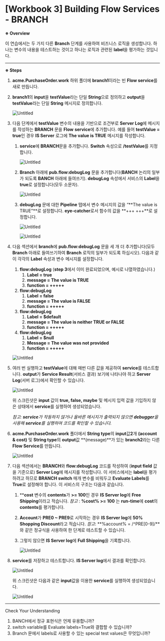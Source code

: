 # [Workbook 3] Building Flow Services - BRANCH

**※ Overview**

이 연습에서는 두 가지 다른 **Branch** 단계를 사용하여 비즈니스 로직을 생성합니다. 하나는 변수의 내용을 테스트하는 것이고 하나는 로직과 관련된 **label**을 평가하는 것입니다. 

---

**※ Steps**

1. **acme.PurchaseOrder.work** 하위 폴더에 **branch1**이라는 빈 **Flow service**를 새로 만듭니다.

1. **branch1**의 **input**을 **testValue**라는 단일 **String**으로 정의하고 **output**을 **testValue**라는 단일 **String** 메시지로 정의합니다.
    
    ![Untitled](%5BWorkbook%203%5D%20Building%20Flow%20Services%20-%20BRANCH%2016e22a6d373042f8b7c70b086784f6ca/Untitled.png)
    

1. 다음 단계에서 **testValue** 변수의 내용을 기반으로 조건부로 **Server Log**에 메시지를 작성하는 **BRANCH** 문을 **Flow** **service**에 추가합니다. 예를 들어 **testValue = true**인 경우 **IS Server** 로그에 **The value is TRUE** 메시지를 작성합니다.
    1. **service**에 **BRANCH**문을 추가합니다. **Switch** 속성으로 **/testValue**를 지정합니다.    
        
        ![Untitled](%5BWorkbook%203%5D%20Building%20Flow%20Services%20-%20BRANCH%2016e22a6d373042f8b7c70b086784f6ca/Untitled%201.png)
        
    2. **Branch** 아래에 **pub.flow:debugLog** 문을 추가합니다(**BANCH** 논리의 일부가 되도록 **BANCH** 아래에 들여쓰기). **debugLog** 속성에서 서비스의 **Label**을 **true**로 설정합니다(모두 소문자). 
        
        ![Untitled](%5BWorkbook%203%5D%20Building%20Flow%20Services%20-%20BRANCH%2016e22a6d373042f8b7c70b086784f6ca/Untitled%202.png)
        
    3. **debugLog** 문에 대한 **Pipeline** 탭에서 변수 메시지의 값을 “**The value is TRUE”**로 설정합니다. **eye-catcher**로서 함수의 값을 **+++ +++**로 설정합니다.
        
        ![Untitled](%5BWorkbook%203%5D%20Building%20Flow%20Services%20-%20BRANCH%2016e22a6d373042f8b7c70b086784f6ca/Untitled%203.png)
        
        ![Untitled](%5BWorkbook%203%5D%20Building%20Flow%20Services%20-%20BRANCH%2016e22a6d373042f8b7c70b086784f6ca/Untitled%204.png)
        

1. 다음 섹션에서 **branch**에 **pub.flow:debugLog** 문을 세 개 더 추가합니다(모두 **Branch** 아래로 들여쓰기하여 **Branch** 로직의 일부가 되도록 하십시오). 다음과 같이 각각의 **Label** 속성과 변수 메시지를 설정합니다.
    1. **flow:debugLog** (**step 3**에서 이미 완료되었으며, 예시로 나열하였습니다.)
        1. **Label = true**
        2. **message = The value is TRUE**
        3. **function = +++++**
    2. **flow:debugLog**
        1. **Label = false**
        2. **message = The value is FALSE**
        3. **function = +++++**
    3. **flow:debugLog**
        1. **Label = $default**
        2. **message = The value is neither TRUE or FALSE**
        3. **function = +++++**
    4. **flow:debugLog**
        1. **Label = $null**
        2. **Message = The value was not provided**
        3. **function = +++++**
    
    ![Untitled](%5BWorkbook%203%5D%20Building%20Flow%20Services%20-%20BRANCH%2016e22a6d373042f8b7c70b086784f6ca/Untitled%205.png)
    

1. 여러 번 실행하고 **testValue**에 대해 매번 다른 값을 제공하여 **service**를 테스트합니다. **output**가 **Service Result**(서비스 결과) 보기에 나타나야 하고 **Server Log**(서버 로그)에서 확인할 수 있습니다.   
    
    ![Untitled](%5BWorkbook%203%5D%20Building%20Flow%20Services%20-%20BRANCH%2016e22a6d373042f8b7c70b086784f6ca/Untitled%206.png)
    
    위 스크린샷은 **input** 값이 **true, false, maybe** 및 메시지 입력 값을 기입하지 않은 상태에서 **service**를 실행하여 생성되었습니다.
    
    *참고: **service**가 작동하지 않거나 올바른 메시지가 출력되지 않으면 **debugger**을 사용해 **service**를 실행하여 코드를 확인할 수 있습니다.*
    
2. **acme.PurchaseOrder.work** 폴더에서 **String type**의 **input**값**2**개 **(account & cost)** 및 **String type**의 **output**값 **(message)**가 있는 **branch2**라는 다른 **Flow Service**를 만듭니다.
    
    ![Untitled](%5BWorkbook%203%5D%20Building%20Flow%20Services%20-%20BRANCH%2016e22a6d373042f8b7c70b086784f6ca/Untitled%207.png)
    

1. 다음 섹션에서는 **BRANCH**와 **flow:debugLog** 코드를 작성하여 (**input field** 값을 기준으로) **Server Log**에 메시지를 작성합니다. 이 서비스에서는 **label**을 평가하려고 하므로 **BRANCH switch** 매개 변수를 비워두고 **Evaluate Labels**를 **True**로 설정해야 합니다. 이 서비스의 구조는 다음과 같습니다.
    1. ****cost** 변수의 **contents**가 **>= 100**인 경우 **IS Server log**에 **Free Shipping**이라고 적습니다. *참고* : **%cost% >= 100** 는 **run-time**에 **cost**의 **contents**를 평가합니다.
    2. **Account**가 **PRE0 ~ PRE9**로 시작하는 경우 **IS Server log**에 **50% Shopping Discount**라고 적습니다. *참고*: **%account% = /^PRE[0-9]/**와 같은 정규식을 사용하여 한 단계로 테스트할 수 있습니다.
    3. 그렇지 않으면 **IS Server log**에 **Full Shipping**을 기록합니다.
        
        ![Untitled](%5BWorkbook%203%5D%20Building%20Flow%20Services%20-%20BRANCH%2016e22a6d373042f8b7c70b086784f6ca/Untitled%208.png)
        
2. **service**를 저장하고 테스트합니다. **IS Server log**에서 결과를 확인합니다.     
    
    ![Untitled](%5BWorkbook%203%5D%20Building%20Flow%20Services%20-%20BRANCH%2016e22a6d373042f8b7c70b086784f6ca/Untitled%209.png)
    
    위 스크린샷은 다음과 같은 **input**값을 이용한 **service**를 실행하여 생성되었습니다.
    
    ![Untitled](%5BWorkbook%203%5D%20Building%20Flow%20Services%20-%20BRANCH%2016e22a6d373042f8b7c70b086784f6ca/Untitled%2010.png)
    

---

Check Your Understanding
1.	BANCH에서 정규 표현식은 언제 유용합니까?
2.	switch variable를 Evaluate labels=True와 결합할 수 있습니까?
3.	Branch 문에서 labels로 사용할 수 있는 special test values은 무엇입니까? 
